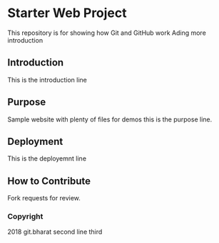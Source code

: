 # Starter Web Project

This repository is for showing how Git and GitHub work
Ading more introduction

## Introduction

This is the introduction line

## Purpose

Sample website with plenty of files for demos
this is the purpose line.

## Deployment

This is the deployemnt line

## How to Contribute

Fork requests for review.

### Copyright

2018 git.bharat
second line
third
